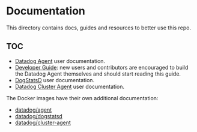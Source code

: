 # Documentation

This directory contains docs, guides and resources to better use this repo.

## TOC

 * [Datadog Agent](agent/README.md) user documentation.
 * [Developer Guide](dev/README.md): new users and contributors are encouraged
 to build the Datadog Agent themselves and should start reading this guide.
 * [DogStatsD](dogstatsd/README.md) user documentation.
 * [Datadog Cluster Agent](cluster-agent/README.md) user documentation.

The Docker images have their own additional documentation:

* [datadog/agent](../Dockerfiles/agent/README.md)
* [datadog/dogstatsd](../Dockerfiles/dogstatsd/alpine/README.md)
* [datadog/cluster-agent](../Dockerfiles/cluster-agent/README.md)
